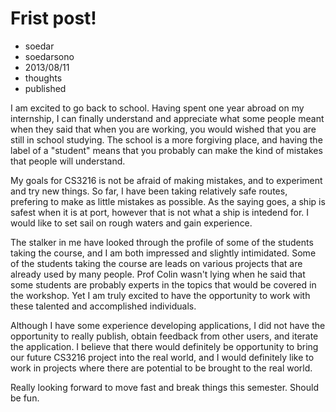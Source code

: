 # Frist post!
- soedar
- soedarsono
- 2013/08/11
- thoughts
- published

I am excited to go back to school. Having spent one year abroad on my internship, I can finally understand and appreciate what some people meant when they said that when you are working, you would wished that you are still in school studying. The school is a more forgiving place, and having the label of a "student" means that you probably can make the kind of mistakes that people will understand. 

My goals for CS3216 is not be afraid of making mistakes, and to experiment and try new things. So far, I have been taking relatively safe routes, prefering to make as little mistakes as possible. As the saying goes, a ship is safest when it is at port, however that is not what a ship is intedend for. I would like to set sail on rough waters and gain experience. 

The stalker in me have looked through the profile of some of the students taking the course, and I am both impressed and slightly intimidated. Some of the students taking the course are leads on various projects that are already used by many people. Prof Colin wasn't lying when he said that some students are probably experts in the topics that would be covered in the workshop. Yet I am truly excited to have the opportunity to work with these talented and accomplished individuals. 

Although I have some experience developing applications, I did not have the opportunity to really publish, obtain feedback from other users, and iterate the application. I believe that there would definitely be opportunity to bring our future CS3216 project into the real world, and I would definitely like to work in projects where there are potential to be brought to the real world.

Really looking forward to move fast and break things this semester. Should be fun. 
